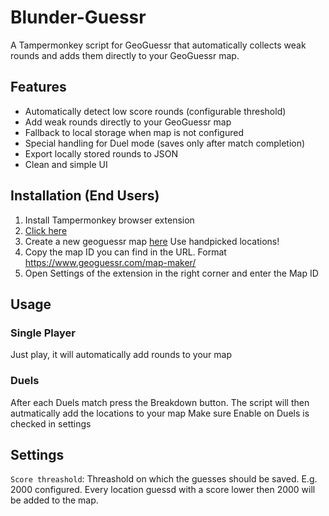 # Blunder-Guessr

A Tampermonkey script for GeoGuessr that automatically collects weak rounds and adds them directly to your GeoGuessr map.

## Features

-   Automatically detect low score rounds (configurable threshold)
-   Add weak rounds directly to your GeoGuessr map
-   Fallback to local storage when map is not configured
-   Special handling for Duel mode (saves only after match completion)
-   Export locally stored rounds to JSON
-   Clean and simple UI

## Installation (End Users)

1. Install Tampermonkey browser extension
2. [Click here](https://github.com/1nbuc/blunder-guessr/releases/download/prod/blunder-guessr.user.js)
3. Create a new geoguessr map [here](https://www.geoguessr.com/me/maps) Use handpicked locations!
4. Copy the map ID you can find in the URL. Format https://www.geoguessr.com/map-maker/<map-id>
5. Open Settings of the extension in the right corner and enter the Map ID


## Usage

### Single Player
Just play, it will automatically add rounds to your map

### Duels
After each Duels match press the Breakdown button. The script will then autmatically add the locations to your map
Make sure Enable on Duels is checked in settings

## Settings
`Score threashold`: Threashold on which the guesses should be saved. E.g. 2000 configured. Every location guessd with a score lower then 2000 will be added to the map.


